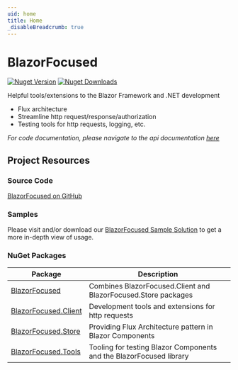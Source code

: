 ```yaml
---
uid: home
title: Home
_disableBreadcrumb: true
---
```


# BlazorFocused

[![Nuget Version](https://img.shields.io/nuget/v/BlazorFocused?logo=nuget)](https://www.nuget.org/packages/BlazorFocused)
[![Nuget Downloads](https://img.shields.io/nuget/dt/BlazorFocused?logo=nuget)](https://www.nuget.org/packages/BlazorFocused)

Helpful tools/extensions to the Blazor Framework and .NET development

- Flux architecture
- Streamline http request/response/authorization
- Testing tools for http requests, logging, etc.

_For code documentation, please navigate to the api documentation [here](/api/index.html)_

## Project Resources

### Source Code

[BlazorFocused on GitHub](https://github.com/kenswan/BlazorFocused)

### Samples

Please visit and/or download our [BlazorFocused Sample Solution](https://github.com/kenswan/BlazorFocused/tree/main/samples) to get a more in-depth view of usage.

### NuGet Packages

| Package                                                                      | Description                                                         |
| ---------------------------------------------------------------------------- | ------------------------------------------------------------------- |
| [BlazorFocused](https://www.nuget.org/packages/BlazorFocused/)               | Combines BlazorFocused.Client and BlazorFocused.Store packages      |
| [BlazorFocused.Client](https://www.nuget.org/packages/BlazorFocused.Client/) | Development tools and extensions for http requests                  |
| [BlazorFocused.Store](https://www.nuget.org/packages/BlazorFocused.Store/)   | Providing Flux Architecture pattern in Blazor Components            |
| [BlazorFocused.Tools](https://www.nuget.org/packages/BlazorFocused.Tools/)   | Tooling for testing Blazor Components and the BlazorFocused library |
